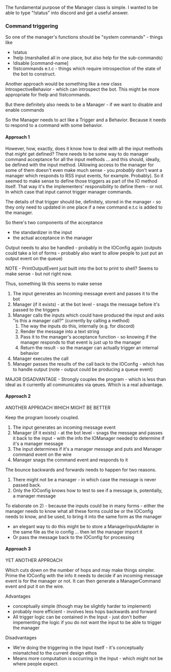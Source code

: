 The fundamental purpose of the Manager class is simple.
I wanted to be able to type "!status" into discord and get a useful answer.

### Command triggering

So one of the manager's functions should be "system commands" - things like
 - !status
 - !help (marshalled all in one place, but also help for the sub-commands)
 - !disable [command-name]
 - !listcommands
e.t.c - things which require introspection of the state of the bot to construct.

Another approach would be something like a new class IntrospectiveBehavior - which can introspect the bot.
This might be more appropriate for !help and !listcommands.

But there definitely also needs to be a Manager - if we want to disable and enable commands

So the Manager needs to act like a Trigger and a Behavior.
Because it needs to respond to a command with some behavior.

#### Approach 1

However, how, exactly, does it know how to deal with all the input methods that _might_ get defined?
There needs to be some way to do manager command acceptance for all the input methods ... and this should, ideally, be
defined with the input method.
(Allowing access to the manager for some of them doesn't even make much sense  - you _probably_ don't want a manager 
which responds to RSS input events, for example. Probably).
So it seemed to make sense to define those triggers as part of the IO method itself.
That way it's the implementers' responsibility to define them - or not.
In which case that input cannot trigger manager commands.

The details of that trigger should be, definitely, stored in the manager - so they only need to updated in one
place if a new command e.t.c is added to the manager.

So there's two components of the acceptance
 - the standardizer in the input
 - the actual acceptance in the manager

Output needs to also be handled - probably in the IOConfig again (outputs could take a lot of forms - probably also want
to allow people to just put an output event on the queue)

NOTE - PrintOutputEvent just built into the bot to print to shell? Seems to make sense - but not right now.

Thus, something lik this seems to make sense
1) The input generates an Incoming message event and passes it to the bot
2) Manager (if it exists) - at the bot level - snags the message before it's passed to the triggers
3) Manager calls the inputs which could have produced the input and asks "is this a manager call?" (currently by calling a method)
   1) The way the inputs do this, internally (e.g. for discord)
   2) Render the message into a text string
   3) Pass it to the manager's acceptance function - so knowing if the manager responds to that event is just up to the manager
   4) Return the result - so the manager can actually trigger an internal behavior
4) Manager executes the call
5) Manager passes the results of the call back to the IOConfig - which has to handle output (note - output could be producing a queue event)

MAJOR DISADVANTAGE - Strongly couples the program - which is less than ideal as it currently all communicates via qeues.
Which is a real advantage.

#### Approach 2

ANOTHER APPROACH WHICH MIGHT BE BETTER

Keep the program loosely coupled.
1) The input generates an incoming message event
2) Manager (if it exists) - at the bot level - snags the message and passes it back to the input - with the info the IOManager needed to determine if it's a manager message
3) The input determines if it's a manager message and puts and Manager command event on the wire
4) Manager snags the command event and responds to it

The bounce backwards and forwards needs to happen for two reasons.
1) There might not be a manager - in which case the message is never passed back.
2) Only the IOConfig knows how to test to see if a message is, potentially, a manager message 

To elaborate on 2) - because the inputs could be in many forms - either the manager needs to know what all 
these forms could be or the IOConfig needs to know, and be used, to bring it into the same form as the manager
 - an elegant way to do this might be to store a ManagerInputAdapter in the same file as the io config ... then let the manager import it
 - Or pass the message back to the IOConfig for processing

#### Approach 3

YET ANOTHER APPROACH

Which cuts down on the number of hops and may make things simpler.
Prime the IOConfig with the info it needs to decide if an incoming message event is for the manager or not.
It can then generate a ManagerCommand event and put it on the wire.

Advantages 
 - conceptually simple (though may be slightly harder to implement)
 - probably more efficient - involves less hops backwards and forward
 - All trigger logic can be contained in the Input - just don't bother impementing the logic if you do not want the input to be able to trigger the manager

Disadvantages
 - We're doing the triggering in the Input itself - it's conceptually mismatched to the current design ethos
 - Means more computation is occurring in the Input - which might not be where people expect.






### 




